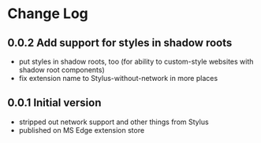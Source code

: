 # Change Log

## 0.0.2 Add support for styles in shadow roots

- put styles in shadow roots, too (for ability to custom-style websites with shadow root components)
- fix extension name to Stylus-without-network in more places

## 0.0.1 Initial version

- stripped out network support and other things from Stylus
- published on MS Edge extension store
